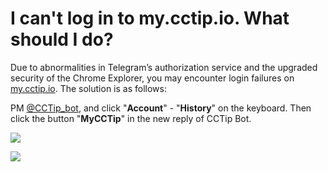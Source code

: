# I can't log in to my.cctip.io. What should I do?

Due to abnormalities in Telegram’s authorization service and the upgraded security of the Chrome Explorer, you may encounter login failures on [my.cctip.io](https://my.cctip.io/). The solution is as follows:‌

PM [@CCTip\_bot](https://t.me/cctip_bot), and click "**Account**" - "**History**" on the keyboard. Then click the button "**MyCCTip**" in the new reply of CCTip Bot.

![](https://gblobscdn.gitbook.com/assets%2F-M1cO_ZVO746qyJixjJ7%2F-MKL3Gss2FykLr_Iae4N%2F-MKL3Syv3G1CQC83A1UD%2Fimage.png?alt=media&token=287e6e9a-c89b-4b9e-8acb-bdf7083355af)

![](https://gblobscdn.gitbook.com/assets%2F-M1cO_ZVO746qyJixjJ7%2F-MKL3Gss2FykLr_Iae4N%2F-MKL3_ZFD_rsraXBEiez%2Fimage.png?alt=media&token=2ae59801-015c-4853-8323-ba5ab31622d1)

